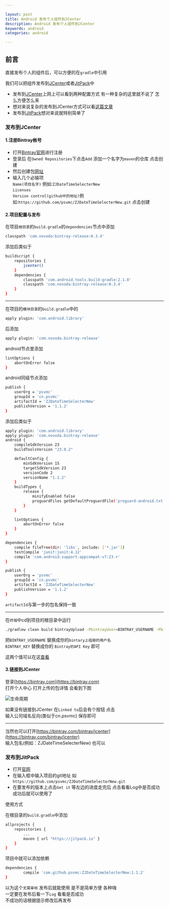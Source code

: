 ```yaml
---

layout: post
title: Android 发布个人组件到JCenter
description: Android 发布个人组件到JCenter
keywords: android
categories: android

---
```


## 前言

直接发布个人的组件后，可以方便的在`gradle`中引用  

我们可以把组件发布到[JCenter](https://bintray.com/)或者[JitPack](https://jitpack.io/)中

+ 发布到[JCenter](https://bintray.com/)上网上可以看到两种配置方式 有一种复杂的这里就不说了 怎么方便怎么来
+ 想对来说复杂的发布到JCenter方式可以看[这篇文章](https://my.oschina.net/weiCloudS/blog/384865)
+ 发布到[JitPack](https://jitpack.io/)想对来说就特别简单了


### 发布到JCenter

#### 1.注册Bintray帐号

+ 打开[Bintray官网](https://bintray.com/)进行注册
+ 登录后 在`Owned Repositories`下点击`Add` 添加一个名字为`maven`的仓库 点击创建
+ 然后创建包[网址](https://bintray.com/psvmc/maven/new/package?pkgPath=)
+ 输入几个必输项   
`Name(项目名字)` 例如:`ZJDateTimeSelecterNew`   
`Licenses`   
`Version control(github中的地址)`例如:`https://github.com/psvmc/ZJDateTimeSelecterNew.git` 点击创建

#### 2.项目配置与发布

在项目`根目录`的`build.gradle`的`dependencies`节点中添加  

```bash
classpath 'com.novoda:bintray-release:0.3.4'
```

添加后类似于

```bash
buildscript {
    repositories {
        jcenter()
    }
    dependencies {
        classpath 'com.android.tools.build:gradle:2.1.0'
        classpath 'com.novoda:bintray-release:0.3.4'
    }
}
```

---

在项目的`模块目录`的`build.gradle`中的

```bash
apply plugin: 'com.android.library'
```

后添加

```bash
apply plugin: 'com.novoda.bintray-release'
```

android节点里添加

```bash
lintOptions {
    abortOnError false
}
```

android同级节点添加

```bash
publish {
    userOrg = 'psvmc'
    groupId = 'cn.psvmc'
    artifactId = 'ZJDateTimeSelecterNew'
    publishVersion = '1.1.2'
}
```

添加后类似于

```bash
apply plugin: 'com.android.library'
apply plugin: 'com.novoda.bintray-release'
android {
    compileSdkVersion 23
    buildToolsVersion "23.0.2"

    defaultConfig {
        minSdkVersion 15
        targetSdkVersion 23
        versionCode 2
        versionName "1.1.2"
    }
    buildTypes {
        release {
            minifyEnabled false
            proguardFiles getDefaultProguardFile('proguard-android.txt'), 'proguard-rules.pro'
        }
    }

    lintOptions {
        abortOnError false
    }
}

dependencies {
    compile fileTree(dir: 'libs', include: ['*.jar'])
    testCompile 'junit:junit:4.12'
    compile 'com.android.support:appcompat-v7:23.+'
}

publish {
    userOrg = 'psvmc'
    groupId = 'cn.psvmc'
    artifactId = 'ZJDateTimeSelecterNew'
    publishVersion = '1.1.2'
}
```

`artifactId`与第一步的包名保持一致

---

在`终端`中cd到项目的根目录中运行

```bash
./gradlew clean build bintrayUpload -PbintrayUser=BINTRAY_USERNAME -PbintrayKey=BINTRAY_KEY -PdryRun=false
```

把`BINTRAY_USERNAME` 替换成你的`bintary上组册的用户名`  
`BINTRAY_KEY` 替换成你的 `Bintray的API Key` 即可  

这两个值可以在这[查看](https://bintray.com/profile/edit)

#### 3.链接到JCenter

登录[https://bintray.com](https://bintray.com)  
打开个人中心  打开上传的包详情 会看到下图

![生命周期](https://raw.githubusercontent.com/psvmc/psvmc.github.io/master/images/android/jcenter/jcenter.png)

如果没有链接到JCenter 在`Linked to`后会有个按钮 点击  
输入公司域名反向(类似于cn.psvmc) 保存即可

---

当然也可以打开[https://bintray.com/bintray/jcenter](https://bintray.com/bintray/jcenter)  
输入包名(例如：ZJDateTimeSelecterNew) 也可以

### 发布到JitPack

+ 打开[官网](https://jitpack.io/)
+ 在输入框中输入项目的git地址 如`https://github.com/psvmc/ZJDateTimeSelecterNew.git`
+ 在要发布的版本上点击`Get it` 等左边的进度走完后 点击看看Log中是否成功 成功后就可以使用了

使用方式

在根目录的`build.gradle`中添加

```bash
allprojects {
	repositories {
		...
		maven { url "https://jitpack.io" }
	}
}
```

项目中就可以添加依赖

```bash
dependencies {
        compile 'com.github.psvmc:ZJDateTimeSelecterNew:1.1.2'
}
```

以为这个`无需审核` 发布后就能使用 是不是简单方便 各种嗨  
一定要在发布后看一下`Log` 看看是否成功  
不成功的话根据提示修改后再发布




